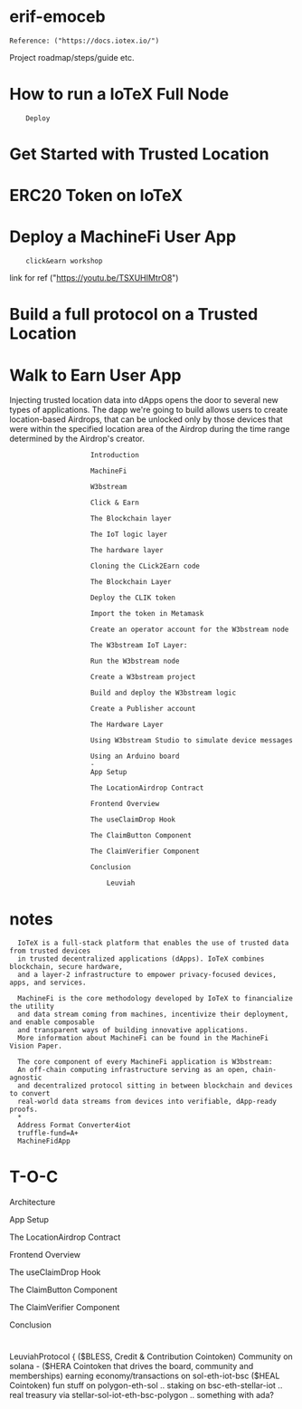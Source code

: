 # erif-emoceb
    Reference: ("https://docs.iotex.io/")
    
Project roadmap/steps/guide etc.
# How to run a IoTeX Full Node
        Deploy
# Get Started with Trusted Location
# ERC20 Token on IoTeX
# Deploy a MachineFi User App
        click&earn workshop
link for ref ("https://youtu.be/TSXUHIMtrO8")
# Build a full protocol on a Trusted Location
# Walk to Earn User App

Injecting trusted location data into dApps opens the door to several new types of applications.
The dapp we're going to build allows users to create location-based Airdrops,
that can be unlocked only by those devices that were within the specified location area of the Airdrop
during the time range determined by the Airdrop's creator.

                        Introduction

                        MachineFi

                        W3bstream

                        Click & Earn

                        The Blockchain layer

                        The IoT logic layer

                        The hardware layer

                        Cloning the CLick2Earn code

                        The Blockchain Layer

                        Deploy the CLIK token

                        Import the token in Metamask

                        Create an operator account for the W3bstream node

                        The W3bstream IoT Layer:

                        Run the W3bstream node

                        Create a W3bstream project

                        Build and deploy the W3bstream logic

                        Create a Publisher account

                        The Hardware Layer

                        Using W3bstream Studio to simulate device messages

                        Using an Arduino board
                        -
                        App Setup

                        The LocationAirdrop Contract

                        Frontend Overview

                        The useClaimDrop Hook

                        The ClaimButton Component

                        The ClaimVerifier Component

                        Conclusion

                            Leuviah

# notes

      IoTeX is a full-stack platform that enables the use of trusted data from trusted devices
      in trusted decentralized applications (dApps). IoTeX combines blockchain, secure hardware,
      and a layer-2 infrastructure to empower privacy-focused devices, apps, and services. 
      
      MachineFi is the core methodology developed by IoTeX to financialize the utility 
      and data stream coming from machines, incentivize their deployment, and enable composable
      and transparent ways of building innovative applications.
      More information about MachineFi can be found in the MachineFi Vision Paper. 
      
      The core component of every MachineFi application is W3bstream:
      An off-chain computing infrastructure serving as an open, chain-agnostic
      and decentralized protocol sitting in between blockchain and devices to convert
      real-world data streams from devices into verifiable, dApp-ready proofs.
      *
      Address Format Converter4iot
      truffle-fund=A+
      MachineFidApp
      
      
# T-O-C
Architecture

App Setup

The LocationAirdrop Contract

Frontend Overview

The useClaimDrop Hook

The ClaimButton Component

The ClaimVerifier Component

Conclusion
# 
LeuviahProtocol {
  ($BLESS, Credit & Contribution Cointoken)
    Community on solana - ($HERA Cointoken that drives the board, community and memberships)
    earning economy/transactions on sol-eth-iot-bsc ($HEAL Cointoken)
    fun stuff on polygon-eth-sol ..
    staking on bsc-eth-stellar-iot ..
    real treasury via stellar-sol-iot-eth-bsc-polygon ..
    something with ada?
